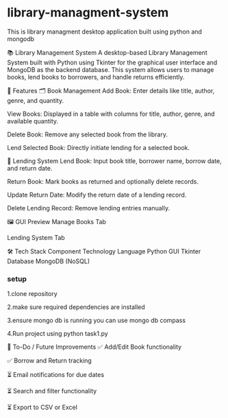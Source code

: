 # library-managment-system
This is library managment desktop application built using python and mongodb

📚 Library Management System
A desktop-based Library Management System built with Python using Tkinter for the graphical user interface and MongoDB as the backend database. This system allows users to manage books, lend books to borrowers, and handle returns efficiently.

🔧 Features
🗂️ Book Management
Add Book: Enter details like title, author, genre, and quantity.

View Books: Displayed in a table with columns for title, author, genre, and available quantity.

Delete Book: Remove any selected book from the library.

Lend Selected Book: Directly initiate lending for a selected book.

🤝 Lending System
Lend Book: Input book title, borrower name, borrow date, and return date.

Return Book: Mark books as returned and optionally delete records.

Update Return Date: Modify the return date of a lending record.

Delete Lending Record: Remove lending entries manually.

🖼️ GUI Preview
Manage Books Tab

Lending System Tab

🛠️ Tech Stack
Component	Technology
Language	Python
GUI	Tkinter
Database	MongoDB (NoSQL)

### setup

1.clone repository

2.make sure required dependencies are installed

3.ensure mongo db is running you can use mongo db compass

4.Run project using python task1.py 


📌 To-Do / Future Improvements
✅ Add/Edit Book functionality

✅ Borrow and Return tracking

⏳ Email notifications for due dates

⏳ Search and filter functionality

⏳ Export to CSV or Excel
